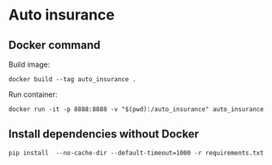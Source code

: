 # Auto insurance

## Docker command

Build image:

```console
docker build --tag auto_insurance .
```

Run container:

```console
docker run -it -p 8888:8888 -v "$(pwd):/auto_insurance" auto_insurance
```

## Install dependencies without Docker

```console
pip install  --no-cache-dir --default-timeout=1000 -r requirements.txt
```
